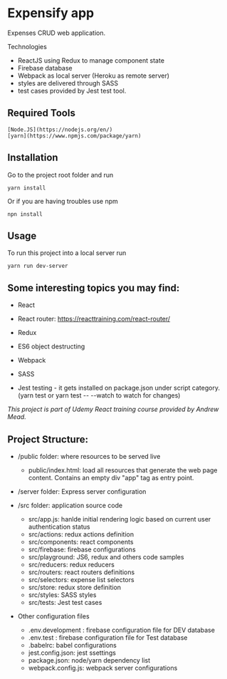 # Expensify app

Expenses CRUD web application. 

Technologies

-  ReactJS using Redux to manage component state
-  Firebase database
-  Webpack as local server (Heroku as remote server)
-  styles are delivered through SASS 
-  test cases provided by Jest test tool.


## Required Tools
    [Node.JS](https://nodejs.org/en/)
    [yarn](https://www.npmjs.com/package/yarn) 

## Installation
Go to the project root folder and run
```
yarn install
```
Or if you are having troubles use npm
```
npn install
```

## Usage
To run this project into a local server run
```
yarn run dev-server
```

## Some interesting topics you may find:

- React 

- React router: https://reacttraining.com/react-router/

- Redux

- ES6 object destructing

- Webpack

- SASS

- Jest testing - it gets installed on package.json under script category. (yarn test or yarn test -- --watch to watch for changes)

*This project is part of Udemy React training course provided by Andrew Mead.* 

## Project Structure:

- /public folder: where resources to be served live
  - public/index.html: load all resources that generate the web page content. Contains an empty div "app" tag as entry point.

- /server folder: Express server configuration 

- /src folder: application source code
  - src/app.js: hanlde initial rendering logic based on current user authentication status
  - src/actions: redux actions definition
  - src/components: react components
  - src/firebase: firebase configurations
  - src/playground: JS6, redux and others code samples
  - src/reducers: redux reducers
  - src/routers: react routers definitions
  - src/selectors: expense list selectors
  - src/store: redux store definition
  - src/styles: SASS styles
  - src/tests: Jest test cases

- Other configuration files
  - .env.development : firebase configuration file for DEV database
  - .env.test : firebase configuration file for Test database
  - .babelrc: babel configurations
  - jest.config.json: jest ssettings
  - package.json: node/yarn dependency list
  - webpack.config.js: webpack server configurations